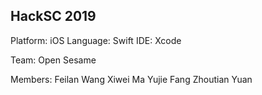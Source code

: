 ## HackSC 2019

Platform: iOS
Language: Swift
IDE: Xcode

Team: Open Sesame

Members:
Feilan Wang
Xiwei Ma
Yujie Fang
Zhoutian Yuan
